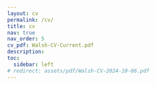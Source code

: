 ```yaml
---
layout: cv
permalink: /cv/
title: cv
nav: true
nav_order: 5
cv_pdf: Walsh-CV-Current.pdf
description:
toc:
  sidebar: left
# redirect: assets/pdf/Walsh-CV-2024-10-06.pdf
---
```

